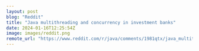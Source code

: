 ```yaml
---
layout: post
blog: "Reddit"
title: "Java multithreading and concurrency in investment banks"
date: 2024-01-16T12:25:54Z
image: images/reddit.png
remote_url: "https://www.reddit.com/r/java/comments/1981qtx/java_multithreading_and_concurrency_in_investment/"
---
```

